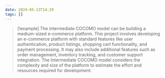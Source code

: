 ```yaml
---
date: 2024-05-13T14:29
tags: []
---
```

>[!example] 
>The intermediate COCOMO model can be building a medium-sized e-commerce platform. 
>This project involves developing an e-commerce platform with standard features like user authentication, product listings, shopping cart functionality, and payment processing. 
>It may also include additional features such as order management, inventory tracking, and customer support integration. 
>The Intermediate COCOMO model considers the complexity and size of the platform to estimate the effort and resources required for development.
